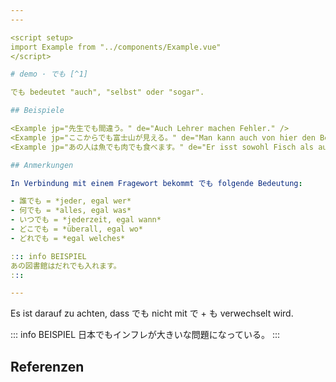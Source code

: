 ```yaml
---
---

<script setup>
import Example from "../components/Example.vue"
</script>

# demo · でも [^1]

でも bedeutet "auch", "selbst" oder "sogar".

## Beispiele

<Example jp="先生でも間違う。" de="Auch Lehrer machen Fehler." />
<Example jp="ここからでも富士山が見える。" de="Man kann auch von hier den Berg Fuji sehen." />
<Example jp="あの人は魚でも肉でも食べます。" de="Er isst sowohl Fisch als auch Fleisch." />

## Anmerkungen

In Verbindung mit einem Fragewort bekommt でも folgende Bedeutung:

- 誰でも = *jeder, egal wer*
- 何でも = *alles, egal was*
- いつでも = *jederzeit, egal wann*
- どこでも = *überall, egal wo*
- どれでも = *egal welches*

::: info BEISPIEL
あの図書館はだれでも入れます。
:::

---
```


Es ist darauf zu achten, dass でも nicht mit で + も verwechselt wird.

::: info BEISPIEL
日本でもインフレが大きいな問題になっている。
:::

## Referenzen

[^1]: Makino, Seiichi & Tsutsui, Michio. 2017. *A Dictionary of Basic Japanese Grammar*. The Japan Times, S. 111-113.
